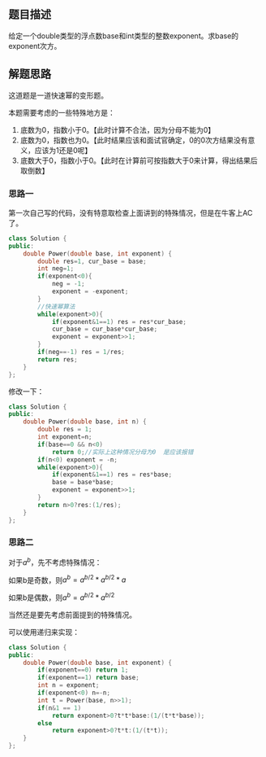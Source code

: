 ## 题目描述

给定一个double类型的浮点数base和int类型的整数exponent。求base的exponent次方。 

## 解题思路

这道题是一道快速幂的变形题。

本题需要考虑的一些特殊地方是：

1. 底数为0，指数小于0。【此时计算不合法，因为分母不能为0】
2. 底数为0，指数也为0。【此时结果应该和面试官确定，0的0次方结果没有意义，应该为1还是0呢】
3. 底数大于0，指数小于0。【此时在计算前可按指数大于0来计算，得出结果后取倒数】

### 思路一

第一次自己写的代码，没有特意取检查上面讲到的特殊情况，但是在牛客上AC了。

```cpp
class Solution {
public:
    double Power(double base, int exponent) {
        double res=1, cur_base = base;
        int neg=1;
        if(exponent<0){
            neg = -1;
            exponent = -exponent;
        }
        //快速幂算法
        while(exponent>0){
            if(exponent&1==1) res = res*cur_base;
            cur_base = cur_base*cur_base;
            exponent = exponent>>1;
        }
        if(neg==-1) res = 1/res;
        return res;
    }
};
```

修改一下：

```cpp
class Solution {
public:
    double Power(double base, int n) {
        double res = 1;
        int exponent=n;
        if(base==0 && n<0) 
            return 0;//实际上这种情况分母为0  是应该报错 
        if(n<0) exponent = -n;
        while(exponent>0){
            if(exponent&1==1) res = res*base;
            base = base*base;
            exponent = exponent>>1;
        }
        return n>0?res:(1/res);
    }
};
```

### 思路二

对于$a^b$，先不考虑特殊情况：

如果b是奇数，则$a^b = a^{b/2}*a^{b/2}*a$

如果b是偶数，则$a^b = a^{b/2}*a^{b/2}$

当然还是要先考虑前面提到的特殊情况。

可以使用递归来实现：

```cpp
class Solution {
public:
    double Power(double base, int exponent) {
        if(exponent==0) return 1;
        if(exponent==1) return base;
        int n = exponent;
        if(exponent<0) n=-n;
        int t = Power(base, n>>1);
        if(n&1 == 1)
            return exponent>0?t*t*base:(1/(t*t*base));
        else 
            return exponent>0?t*t:(1/(t*t));
    }
};
```



